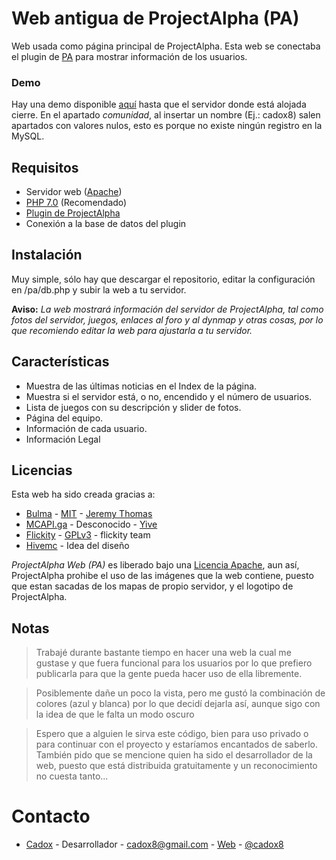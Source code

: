 # Web antigua de ProjectAlpha (PA)
Web usada como página principal de ProjectAlpha.
Esta web se conectaba el plugin de [PA](https://github.com/cadox8/PA) para mostrar información de los usuarios.

### Demo
Hay una demo disponible [aquí](https://projectalpha.es/old/) hasta que el servidor donde está alojada cierre.
En el apartado *comunidad*, al insertar un nombre (Ej.: cadox8) salen apartados con valores nulos, esto es porque no existe ningún registro en la MySQL.

## Requisitos
- Servidor web ([Apache](https://www.apache.org))
- [PHP 7.0](http://php.net/downloads.php) (Recomendado)
- [Plugin de ProjectAlpha](https://github.com/cadox8/PA)
- Conexión a la base de datos del plugin

## Instalación
Muy simple, sólo hay que descargar el repositorio, editar la configuración en /pa/db.php y subir la web a tu servidor.

**Aviso:** *La web mostrará información del servidor de ProjectAlpha, tal como fotos del servidor, juegos, enlaces al foro y al dynmap y otras cosas, por lo que recomiendo editar la web para ajustarla a tu servidor.*

## Características
- Muestra de las últimas noticias en el Index de la página.
- Muestra si el servidor está, o no, encendido y el número de usuarios.
- Lista de juegos con su descripción y slider de fotos.
- Página del equipo.
- Información de cada usuario.
- Información Legal

## Licencias
Esta web ha sido creada gracias a:
- [Bulma](https://bulma.io) - [MIT](https://github.com/jgthms/bulma/blob/master/LICENSE) - [Jeremy Thomas](https://twitter.com/jgthms)
- [MCAPI.ga](mcapi.ca) - Desconocido - [Yive](https://twitter.com/ItsYive)
- [Flickity](http://flickity.metafizzy.co) - [GPLv3](https://flickity.metafizzy.co/license.html) - flickity team
- [Hivemc](https://hivemc.com) - Idea del diseño

*ProjectAlpha Web (PA)* es liberado bajo una [Licencia Apache](https://github.com/cadox8/PA_Web/blob/master/LICENSE), aun así, ProjectAlpha prohibe el uso de las imágenes que la web contiene, puesto que estan sacadas de los mapas de propio servidor, y el logotipo de ProjectAlpha.

## Notas
> Trabajé durante bastante tiempo en hacer una web la cual me gustase y que fuera funcional para los usuarios por lo que prefiero publicarla para que la gente pueda hacer uso de ella libremente.

> Posiblemente dañe un poco la vista, pero me gustó la combinación de colores (azul y blanca) por lo que decidí dejarla así, aunque sigo con la idea de que le falta un modo oscuro

> Espero que a alguien le sirva este código, bien para uso privado o para continuar con el proyecto y estaríamos encantados de saberlo. También pido que se mencione quien ha sido el desarrollador de la web, puesto que está distribuida gratuitamente y un reconocimiento no cuesta tanto...

# Contacto
* [Cadox](https://github.com/cadox8) - Desarrollador - cadox8@gmail.com - [Web](http://cadox8.me) - [@cadox8](https://twitter.com/cadox8)
